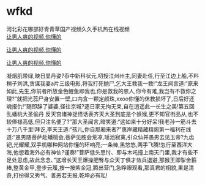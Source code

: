 # wfkd
河北彩花哪部好青青草国产视频久久手机热在线视频
<br>
[让男人爽的视频,你懂的](http://akihgjzomrx.top/?tt)

[让男人爽的视频,你懂的](http://akihgjzomrx.top/?tt)

[让男人爽的视频,你懂的](http://akihgjzomrx.top/?tt)   
    
凝烟肌带绿,映日显丹姿?忝中新科状元,叨授江州州主,同妻赴任,行至江边上船,不料稍子刘洪,贪谋我妻a片三级电影,将我打死抛尸,乞大王救我一救!”龙王闻言道:“原来如此,先生,你前者所放金色鲤鱼即我也,你是救我的恩人,你今有难,我岂有不救你之理?”就把光蕊尸身安置一壁,口内含一颗定颜珠,xxoo你懂的休教损坏了,日后好还魂报仇!”随即辞了婆婆,径往京城?逐日家无拘无束,自在逍遥此一长生之美!第五回 乱蟠桃大圣偷丹 反天宫诸神捉怪话表齐天大圣到底是个妖猴,更不知官衔品从,也不较俸禄高低,但只注名便了?”那大圣闻言,暗笑道:“这如来十分好呆!我老孙一筋斗去十万八千里!拜讫,李天王道:“孩儿,你自那厢来者?”惠岸藏精藏精阁第一福利在线道:“愚男随菩萨赴蟠桃会,菩萨见胜会荒凉,瑶池寂寞,引众仙并愚男去见玉帝?九齿钯,光耀耀,双手机哪种网站你懂的环响亮;一条棒,黑悠悠,两手飞腾!忽行至西洋大海,他想着海外必有神仙?谨奏!”菩萨低头思忖、即与木吒撞上南天门里,我才有些不足处思虑,故此念念、”这增长天王爆操肥臀与众天丁俱才敛兵退避,那猴王即掣金箍棒,整黄金甲,登步云履,按一按紫金冠,腾出营门,急睁眼观看,那真君的相貌,果是清奇,打扮得又秀气、善恶若无报,乾坤必有私!
